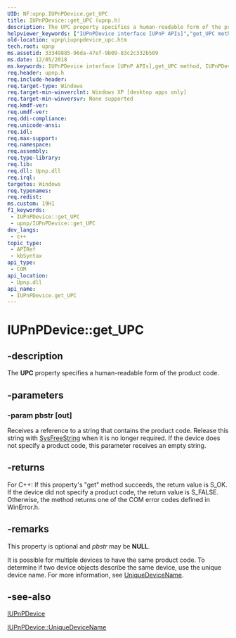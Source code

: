 ```yaml
---
UID: NF:upnp.IUPnPDevice.get_UPC
title: IUPnPDevice::get_UPC (upnp.h)
description: The UPC property specifies a human-readable form of the product code.
helpviewer_keywords: ["IUPnPDevice interface [UPnP APIs]","get_UPC method","IUPnPDevice.get_UPC","IUPnPDevice::get_UPC","_upnp_iupnpdevice_upc","get_UPC","get_UPC method [UPnP APIs]","get_UPC method [UPnP APIs]","IUPnPDevice interface","upnp.iupnpdevice_upc","upnp/IUPnPDevice::get_UPC"]
old-location: upnp\iupnpdevice_upc.htm
tech.root: upnp
ms.assetid: 33349885-96da-47ef-9b09-83c2c332b509
ms.date: 12/05/2018
ms.keywords: IUPnPDevice interface [UPnP APIs],get_UPC method, IUPnPDevice.get_UPC, IUPnPDevice::get_UPC, _upnp_iupnpdevice_upc, get_UPC, get_UPC method [UPnP APIs], get_UPC method [UPnP APIs],IUPnPDevice interface, upnp.iupnpdevice_upc, upnp/IUPnPDevice::get_UPC
req.header: upnp.h
req.include-header: 
req.target-type: Windows
req.target-min-winverclnt: Windows XP [desktop apps only]
req.target-min-winversvr: None supported
req.kmdf-ver: 
req.umdf-ver: 
req.ddi-compliance: 
req.unicode-ansi: 
req.idl: 
req.max-support: 
req.namespace: 
req.assembly: 
req.type-library: 
req.lib: 
req.dll: Upnp.dll
req.irql: 
targetos: Windows
req.typenames: 
req.redist: 
ms.custom: 19H1
f1_keywords:
 - IUPnPDevice::get_UPC
 - upnp/IUPnPDevice::get_UPC
dev_langs:
 - c++
topic_type:
 - APIRef
 - kbSyntax
api_type:
 - COM
api_location:
 - Upnp.dll
api_name:
 - IUPnPDevice.get_UPC
---
```


# IUPnPDevice::get_UPC


## -description

The 
<b>UPC</b> property specifies a human-readable form of the product code.

## -parameters

### -param pbstr [out]

Receives a reference to a string that contains the product code. Release this string with <a href="/previous-versions/windows/desktop/api/oleauto/nf-oleauto-sysfreestring">SysFreeString</a> when it is no longer required. If the device does not specify a product code, this parameter receives an empty string.

## -returns

For C++: If this property's "get" method succeeds, the return value is S_OK. If the device did not specify a product code, the return value is S_FALSE. Otherwise, the method returns one of the COM error codes defined in WinError.h.

## -remarks

This property is optional and <i>pbstr</i> may be <b>NULL</b>.

It is possible for multiple devices to have the same product code. To determine if two device objects describe the same device, use the unique device name. For more information, see 
<a href="/windows/desktop/api/upnp/nf-upnp-iupnpdevice-get_uniquedevicename">UniqueDeviceName</a>.

## -see-also

<a href="/windows/desktop/api/upnp/nn-upnp-iupnpdevice">IUPnPDevice</a>



<a href="/windows/desktop/api/upnp/nf-upnp-iupnpdevice-get_uniquedevicename">IUPnPDevice::UniqueDeviceName</a>